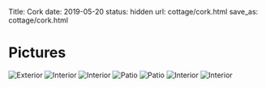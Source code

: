 Title: Cork
date: 2019-05-20
status: hidden
url: cottage/cork.html
save_as: cottage/cork.html

Pictures
========

![Exterior]({static}/images/cork/1.JPG)
![Interior]({static}/images/cork/2.JPG)
![Interior]({static}/images/cork/3.JPG)
![Patio]({static}/images/cork/4.JPG)
![Patio]({static}/images/cork/5.JPG)
![Interior]({static}/images/cork/6.JPG)
![Interior]({static}/images/cork/7.JPG)
